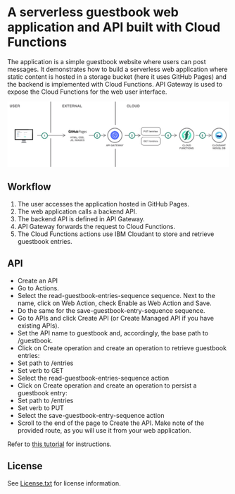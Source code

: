 # A serverless guestbook web application and API built with Cloud Functions

The application is a simple guestbook website where users can post messages. It demonstrates how to build a serverless web application where static content is hosted in a storage bucket (here it uses GitHub Pages) and the backend is implemented with Cloud Functions. API Gateway is used to expose the Cloud Functions for the web user interface.

<img src='./Architecture.png' />

## Workflow

1. The user accesses the application hosted in GitHub Pages.
2. The web application calls a backend API.
3. The backend API is defined in API Gateway.
4. API Gateway forwards the request to Cloud Functions.
5. The Cloud Functions actions use IBM Cloudant to store and retrieve guestbook entries.

## API

- Create an API
- Go to Actions.
- Select the read-guestbook-entries-sequence sequence. Next to the name, click on Web Action, check Enable as Web Action and Save.
- Do the same for the save-guestbook-entry-sequence sequence.
- Go to APIs and click Create API (or Create Managed API if you have existing APIs).
- Set the API name to guestbook and, accordingly, the base path to /guestbook.
- Click on Create operation and create an operation to retrieve guestbook entries:
- Set path to /entries
- Set verb to GET
- Select the read-guestbook-entries-sequence action
- Click on Create operation and create an operation to persist a guestbook entry:
- Set path to /entries
- Set verb to PUT
- Select the save-guestbook-entry-sequence action
- Scroll to the end of the page to Create the API. Make note of the provided route, as you will use it from your web application.

Refer to [this tutorial](https://console.bluemix.net/docs/solution-tutorials/serverless-api-webapp.html) for instructions.

## License

See [License.txt](License.txt) for license information.
